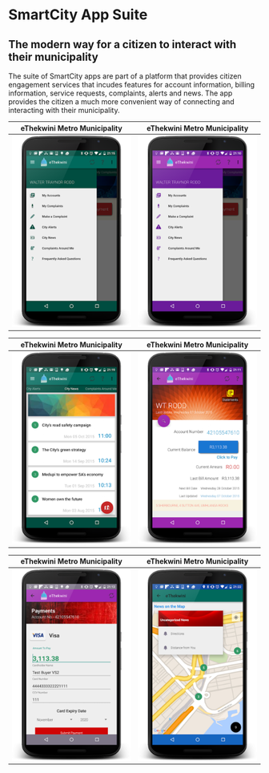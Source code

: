 # SmartCity App Suite
## The modern way for a citizen to interact with their municipality

The suite of SmartCity apps are part of a platform that provides citizen engagement services that incudes features for account information, billing information, service requests, complaints, alerts and news. The app provides the citizen a much more convenient way of connecting and interacting with their municipality. 

eThekwini Metro Municipality | eThekwini Metro Municipality
------------ | -------------
![Alt text](/CityApps006/CitizenApp-eThekwini/screens/d6.png?raw=true "eThekwini App") | ![Alt text](/CityApps006/CitizenApp-eThekwini/screens/d2.png?raw=true "eThekwini App")

eThekwini Metro Municipality | eThekwini Metro Municipality
------------ | -------------
![Alt text](/CityApps006/CitizenApp-eThekwini/screens/d8.png?raw=true "eThekwini App") | ![Alt text](/CityApps006/CitizenApp-eThekwini/screens/d3.png?raw=true "eThekwini App")

eThekwini Metro Municipality | eThekwini Metro Municipality
------------ | -------------
![Alt text](/CityApps006/CitizenApp-eThekwini/screens/d4.png?raw=true "eThekwini App") | ![Alt text](/CityApps006/CitizenApp-eThekwini/screens/d10.png?raw=true "eThekwini App")

